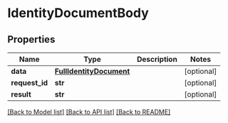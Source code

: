 # IdentityDocumentBody

## Properties
Name | Type | Description | Notes
------------ | ------------- | ------------- | -------------
**data** | [**FullIdentityDocument**](FullIdentityDocument.md) |  | [optional] 
**request_id** | **str** |  | [optional] 
**result** | **str** |  | [optional] 

[[Back to Model list]](../README.md#documentation-for-models) [[Back to API list]](../README.md#documentation-for-api-endpoints) [[Back to README]](../README.md)


